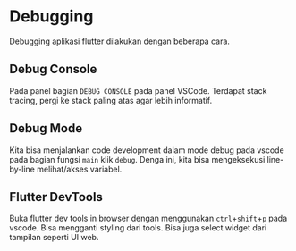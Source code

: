 # Debugging

Debugging aplikasi flutter dilakukan dengan beberapa cara.

## Debug Console

Pada panel bagian `DEBUG CONSOLE` pada panel VSCode. Terdapat stack tracing, pergi ke stack paling atas agar lebih informatif.

## Debug Mode

Kita bisa menjalankan code development dalam mode debug pada vscode pada bagian fungsi `main` klik `debug`. Denga ini, kita bisa mengeksekusi line-by-line melihat/akses variabel.

## Flutter DevTools

Buka flutter dev tools in browser dengan menggunakan `ctrl`+`shift`+`p` pada vscode. Bisa mengganti styling dari tools. Bisa juga select widget dari tampilan seperti UI web.
